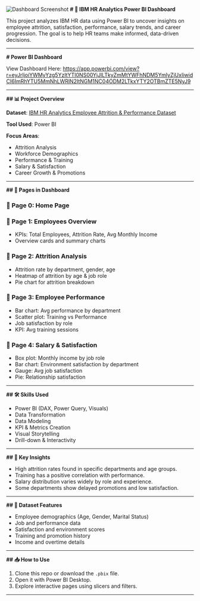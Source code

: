 ![Dashboard Screenshot](HomePage.png)
**# 💼 IBM HR Analytics Power BI Dashboard**

This project analyzes IBM HR data using Power BI to uncover insights on employee attrition, satisfaction, performance, salary trends, and career progression. The goal is to help HR teams make informed, data-driven decisions.

---

**# Power BI Dashboard**

View Dashboard Here: https://app.powerbi.com/view?r=eyJrIjoiYWMyYzg5YzItYTI0NS00YjJlLTkyZmMtYWFhNDM5YmIyZjUxIiwidCI6ImRhYTU5MmNhLWRlN2ItNGM1NC04ODM2LTkxYTY2OTBmZTE5NyJ9

---

**## 📊 Project Overview**

**Dataset**: [IBM HR Analytics Employee Attrition & Performance Dataset](https://www.kaggle.com/datasets/pavansubhasht/ibm-hr-analytics-attrition-dataset)

**Tool Used**: Power BI

**Focus Areas**:
- Attrition Analysis
- Workforce Demographics
- Performance & Training
- Salary & Satisfaction
- Career Growth & Promotions

---

**## 📁 Pages in Dashboard**

### 📄 Page 0: Home Page

### 📄 Page 1: Employees Overview
- KPIs: Total Employees, Attrition Rate, Avg Monthly Income
- Overview cards and summary charts

### 📄 Page 2: Attrition Analysis
- Attrition rate by department, gender, age
- Heatmap of attrition by age & job role
- Pie chart for attrition breakdown

### 📄 Page 3: Employee Performance
- Bar chart: Avg performance by department
- Scatter plot: Training vs Performance
- Job satisfaction by role
- KPI: Avg training sessions

### 📄 Page 4: Salary & Satisfaction
- Box plot: Monthly income by job role
- Bar chart: Environment satisfaction by department
- Gauge: Avg job satisfaction
- Pie: Relationship satisfaction


---

**## 🛠 Skills Used**

- Power BI (DAX, Power Query, Visuals)
- Data Transformation
- Data Modeling
- KPI & Metrics Creation
- Visual Storytelling
- Drill-down & Interactivity

---

**## 📌 Key Insights**

- High attrition rates found in specific departments and age groups.
- Training has a positive correlation with performance.
- Salary distribution varies widely by role and experience.
- Some departments show delayed promotions and low satisfaction.

---

**## 📂 Dataset Features**

- Employee demographics (Age, Gender, Marital Status)
- Job and performance data
- Satisfaction and environment scores
- Training and promotion history
- Income and overtime details

---

**## 📥 How to Use**

1. Clone this repo or download the `.pbix` file.
2. Open it with Power BI Desktop.
3. Explore interactive pages using slicers and filters.

---


